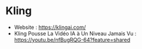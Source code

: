 # Kling
- Website : https://klingai.com/
-  Kling Pousse La Vidéo IA à Un Niveau Jamais Vu : https://youtu.be/nfBugRQG-64?feature=shared
